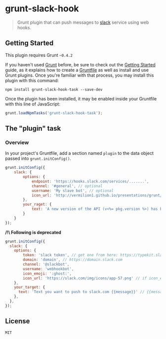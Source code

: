 # grunt-slack-hook

> Grunt plugin that can push messages to [slack](http://slack.com/) service using web hooks.

## Getting Started
This plugin requires Grunt `~0.4.2`

If you haven't used [Grunt](http://gruntjs.com/) before, be sure to check out the [Getting Started](http://gruntjs.com/getting-started) guide, as it explains how to create a [Gruntfile](http://gruntjs.com/sample-gruntfile) as well as install and use Grunt plugins. Once you're familiar with that process, you may install this plugin with this command:

```shell
npm install grunt-slack-hook-task --save-dev
```

Once the plugin has been installed, it may be enabled inside your Gruntfile with this line of JavaScript:

```js
grunt.loadNpmTasks('grunt-slack-hook-task');
```

## The "plugin" task

### Overview
In your project's Gruntfile, add a section named `plugin` to the data object passed into `grunt.initConfig()`.

```js
grunt.initConfig({
    slack: {
        options: {
            endpoint: 'https://hooks.slack.com/services/.......',
            channel: '#general', // optional
            username: 'My slave bot', // optional
            icon_url: 'http://vermilion1.github.io/presentations/grunt/images/grunt-logo.png' // if icon_emoji not specified
        },
        your_raget: {
            text: 'A new version of the API (v<%= pkg.version %>) has been deployed @ http://api.rockfox.ovh\n\n— cheerioooo :rocket:' // {{message}} can be replaced with --message='some text' option from command line
        }
    }
});
```
**/!\ Following is deprecated**
```js
grunt.initConfig({
  slack: {
    options: {
        token: 'slack token', // get one from here: https://typekit.slack.com/services
        domain: 'domain', // https://domain.slack.com
        channel: '@slackbot',
        username: 'webhookbot',
        icon_emoji: ':ghost:',
        icon_url: 'https://slack.com/img/icons/app-57.png' // if icon_emoji not specified
    },
    your_target: {
      text: 'Text you want to push to slack.com {{message}}' // {{message}} can be replaced with --message='some text' option from command line
    },
  },
});
```

## License

    MIT
